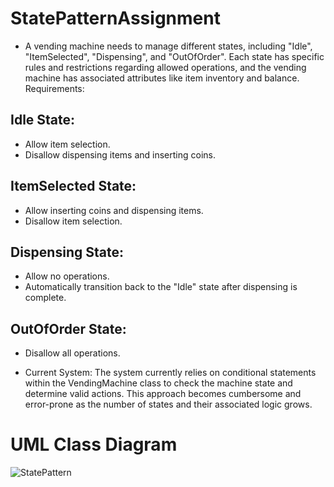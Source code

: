 # StatePatternAssignment

- A vending machine needs to manage different states, including "Idle", "ItemSelected", "Dispensing", and "OutOfOrder". Each state has specific rules and restrictions regarding allowed operations, and the vending machine has associated attributes like item inventory and balance.
Requirements:
## Idle State:
- Allow item selection.
- Disallow dispensing items and inserting coins.
## ItemSelected State:
- Allow inserting coins and dispensing items.
- Disallow item selection.
## Dispensing State:
- Allow no operations.
- Automatically transition back to the "Idle" state after dispensing is complete.
## OutOfOrder State:
- Disallow all operations.


- Current System: The system currently relies on conditional statements within the VendingMachine class to check the machine state and determine valid actions. This approach becomes cumbersome and error-prone as the number of states and their associated logic grows.

# UML Class Diagram
![StatePattern](https://github.com/user-attachments/assets/7785572a-883d-4565-be82-99f9c990e71c)


